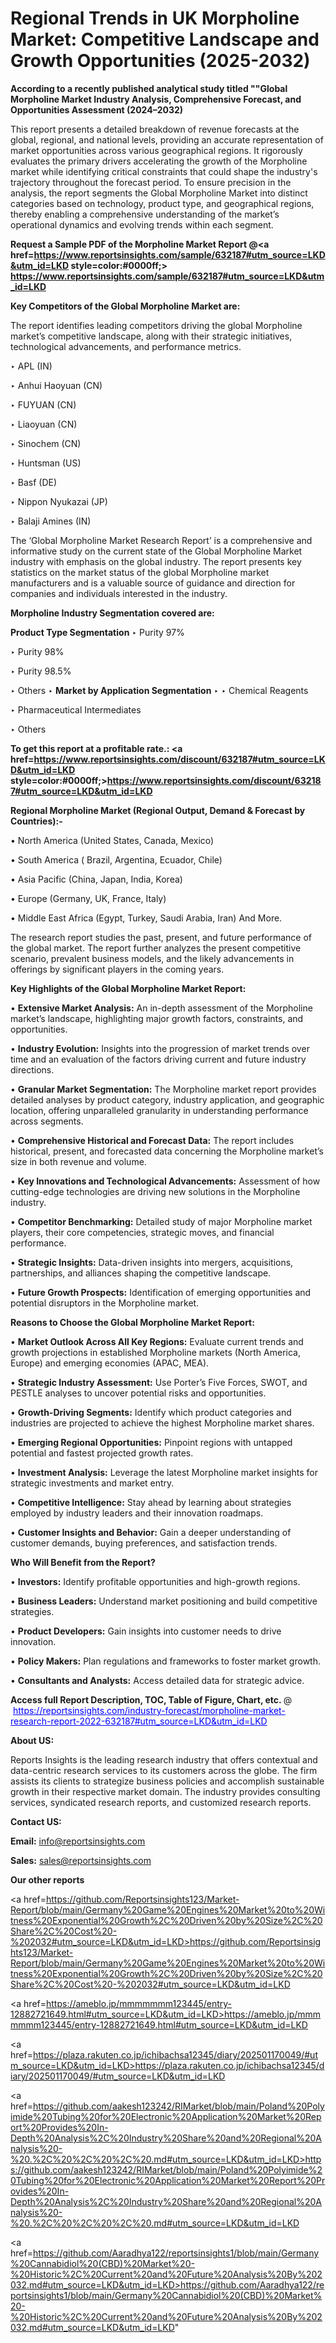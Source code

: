 # Regional Trends in UK Morpholine Market: Competitive Landscape and Growth Opportunities (2025-2032)

<strong>According to a recently published analytical study titled ""Global Morpholine Market Industry Analysis, Comprehensive Forecast, and Opportunities Assessment (2024–2032)</strong>

This report presents a detailed breakdown of revenue forecasts at the global, regional, and national levels, providing an accurate representation of market opportunities across various geographical regions. It rigorously evaluates the primary drivers accelerating the growth of the Morpholine market while identifying critical constraints that could shape the industry's trajectory throughout the forecast period. To ensure precision in the analysis, the report segments the Global Morpholine Market into distinct categories based on technology, product type, and geographical regions, thereby enabling a comprehensive understanding of the market’s operational dynamics and evolving trends within each segment.

<strong>Request a Sample PDF of the Morpholine Market Report </strong><strong>@<a href=https://www.reportsinsights.com/sample/632187#utm_source=LKD&utm_id=LKD style=color:#0000ff;> https://www.reportsinsights.com/sample/632187#utm_source=LKD&utm_id=LKD</a></strong></font>

<strong>Key Competitors of the Global Morpholine Market are:</strong>

The report identifies leading competitors driving the global Morpholine market’s competitive landscape, along with their strategic initiatives, technological advancements, and performance metrics.

‣ APL (IN)

‣ Anhui Haoyuan (CN)

‣ FUYUAN (CN)

‣ Liaoyuan (CN)

‣ Sinochem (CN)

‣ Huntsman (US)

‣ Basf (DE)

‣ Nippon Nyukazai (JP)

‣ Balaji Amines (IN)

The ‘Global Morpholine Market Research Report’ is a comprehensive and informative study on the current state of the Global Morpholine Market industry with emphasis on the global industry. The report presents key statistics on the market status of the global Morpholine market manufacturers and is a valuable source of guidance and direction for companies and individuals interested in the industry.

<strong>Morpholine Industry Segmentation covered are:</strong>

<strong>Product Type Segmentation</strong>
‣
Purity 97%

‣ Purity 98%

‣ Purity 98.5%

‣ Others
‣ 
<strong>Market by Application Segmentation</strong>
‣
‣  Chemical Reagents

‣ Pharmaceutical Intermediates

‣ Others

<strong>To get this report at a profitable rate.: <a href=https://www.reportsinsights.com/discount/632187#utm_source=LKD&utm_id=LKD style=color:#0000ff;>https://www.reportsinsights.com/discount/632187#utm_source=LKD&utm_id=LKD</a></strong></font>

<strong>Regional Morpholine Market (Regional Output, Demand &amp; Forecast by Countries):-</strong>

• North America (United States, Canada, Mexico)

• South America ( Brazil, Argentina, Ecuador, Chile)

• Asia Pacific (China, Japan, India, Korea)

• Europe (Germany, UK, France, Italy)

• Middle East Africa (Egypt, Turkey, Saudi Arabia, Iran) And More.

The research report studies the past, present, and future performance of the global market. The report further analyzes the present competitive scenario, prevalent business models, and the likely advancements in offerings by significant players in the coming years.

<strong>Key Highlights of the Global Morpholine Market Report:</strong>

• <strong>Extensive Market Analysis:</strong> An in-depth assessment of the Morpholine market’s landscape, highlighting major growth factors, constraints, and opportunities.

• <strong>Industry Evolution:</strong> Insights into the progression of market trends over time and an evaluation of the factors driving current and future industry directions.

• <strong>Granular Market Segmentation:</strong> The Morpholine market report provides detailed analyses by product category, industry application, and geographic location, offering unparalleled granularity in understanding performance across segments.

• <strong>Comprehensive Historical and Forecast Data:</strong> The report includes historical, present, and forecasted data concerning the Morpholine market’s size in both revenue and volume.

• <strong>Key Innovations and Technological Advancements:</strong> Assessment of how cutting-edge technologies are driving new solutions in the Morpholine industry.

• <strong>Competitor Benchmarking:</strong> Detailed study of major Morpholine market players, their core competencies, strategic moves, and financial performance.

• <strong>Strategic Insights:</strong> Data-driven insights into mergers, acquisitions, partnerships, and alliances shaping the competitive landscape.

• <strong>Future Growth Prospects:</strong> Identification of emerging opportunities and potential disruptors in the Morpholine market.

<strong>Reasons to Choose the Global Morpholine Market Report:</strong>

• <strong>Market Outlook Across All Key Regions:</strong> Evaluate current trends and growth projections in established Morpholine markets (North America, Europe) and emerging economies (APAC, MEA).

• <strong>Strategic Industry Assessment:</strong> Use Porter’s Five Forces, SWOT, and PESTLE analyses to uncover potential risks and opportunities.

• <strong>Growth-Driving Segments:</strong> Identify which product categories and industries are projected to achieve the highest Morpholine market shares.

• <strong>Emerging Regional Opportunities:</strong> Pinpoint regions with untapped potential and fastest projected growth rates.

• <strong>Investment Analysis:</strong> Leverage the latest Morpholine market insights for strategic investments and market entry.

• <strong>Competitive Intelligence:</strong> Stay ahead by learning about strategies employed by industry leaders and their innovation roadmaps.

• <strong>Customer Insights and Behavior:</strong> Gain a deeper understanding of customer demands, buying preferences, and satisfaction trends.

<strong>Who Will Benefit from the Report?</strong>

• <strong>Investors:</strong> Identify profitable opportunities and high-growth regions.

• <strong>Business Leaders:</strong> Understand market positioning and build competitive strategies.

• <strong>Product Developers:</strong> Gain insights into customer needs to drive innovation.

• <strong>Policy Makers:</strong> Plan regulations and frameworks to foster market growth.

• <strong>Consultants and Analysts:</strong> Access detailed data for strategic advice.
</ul>
<strong>Access full Report Description, TOC, Table of Figure, Chart, etc. </strong>@  <a href=https://reportsinsights.com/industry-forecast/morpholine-market-research-report-2022-632187#utm_source=LKD&utm_id=LKD style=color:#0000ff;>https://reportsinsights.com/industry-forecast/morpholine-market-research-report-2022-632187#utm_source=LKD&utm_id=LKD</a></font>

<strong><strong>About US</strong>:</strong>

Reports Insights is the leading research industry that offers contextual and data-centric research services to its customers across the globe. The firm assists its clients to strategize business policies and accomplish sustainable growth in their respective market domain. The industry provides consulting services, syndicated research reports, and customized research reports.

<strong>Contact US:</strong>

<p class=""""><b>Email:</b> <a href=mailto:info@reportsinsights.com>info@reportsinsights.com</a></p>
<p class=""""><b>Sales:</b> <a href=mailto:sales@reportsinsights.com>sales@reportsinsights.com</a></p>

<strong>Our other reports</strong>

<a href=https://github.com/Reportsinsights123/Market-Report/blob/main/Germany%20Game%20Engines%20Market%20to%20Witness%20Exponential%20Growth%2C%20Driven%20by%20Size%2C%20Share%2C%20Cost%20-%202032#utm_source=LKD&utm_id=LKD>https://github.com/Reportsinsights123/Market-Report/blob/main/Germany%20Game%20Engines%20Market%20to%20Witness%20Exponential%20Growth%2C%20Driven%20by%20Size%2C%20Share%2C%20Cost%20-%202032#utm_source=LKD&utm_id=LKD</a>

<a href=https://ameblo.jp/mmmmmmm123445/entry-12882721649.html#utm_source=LKD&utm_id=LKD>https://ameblo.jp/mmmmmmm123445/entry-12882721649.html#utm_source=LKD&utm_id=LKD</a>

<a href=https://plaza.rakuten.co.jp/ichibachsa12345/diary/202501170049/#utm_source=LKD&utm_id=LKD>https://plaza.rakuten.co.jp/ichibachsa12345/diary/202501170049/#utm_source=LKD&utm_id=LKD</a>

<a href=https://github.com/aakesh123242/RIMarket/blob/main/Poland%20Polyimide%20Tubing%20for%20Electronic%20Application%20Market%20Report%20Provides%20In-Depth%20Analysis%2C%20Industry%20Share%20and%20Regional%20Analysis%20-%20.%2C%20%2C%20%2C%20.md#utm_source=LKD&utm_id=LKD>https://github.com/aakesh123242/RIMarket/blob/main/Poland%20Polyimide%20Tubing%20for%20Electronic%20Application%20Market%20Report%20Provides%20In-Depth%20Analysis%2C%20Industry%20Share%20and%20Regional%20Analysis%20-%20.%2C%20%2C%20%2C%20.md#utm_source=LKD&utm_id=LKD</a>

<a href=https://github.com/Aaradhya122/reportsinsights1/blob/main/Germany%20Cannabidiol%20(CBD)%20Market%20-%20Historic%2C%20Current%20and%20Future%20Analysis%20By%202032.md#utm_source=LKD&utm_id=LKD>https://github.com/Aaradhya122/reportsinsights1/blob/main/Germany%20Cannabidiol%20(CBD)%20Market%20-%20Historic%2C%20Current%20and%20Future%20Analysis%20By%202032.md#utm_source=LKD&utm_id=LKD</a>"
